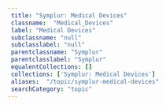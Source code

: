 ```yaml
--- 
 title: "Symplur: Medical Devices" 
 classname:  "Medical_Devices" 
 label: "Medical Devices" 
 subclassname: "null" 
 subclasslabel: "null" 
 parentclassname: "Symplur" 
 parentclasslabel: "Symplur" 
 equalentCollections: [] 
 collections: ['Symplur: Medical Devices']
 aliases:  "/topic/symplur-medical-devices"  
 searchCategory: "topic" 
---
```

